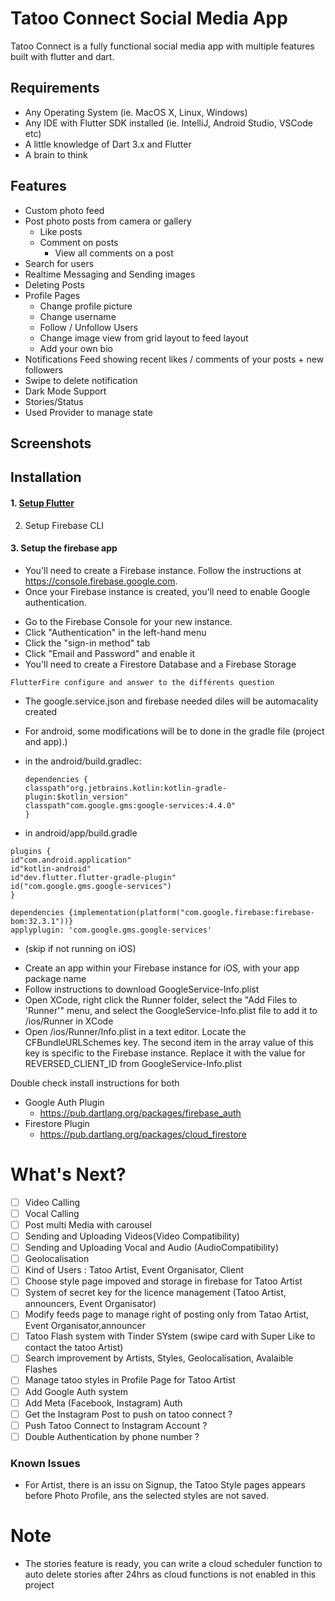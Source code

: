 # Tatoo Connect Social Media App  

Tatoo Connect is a fully functional social media app with multiple features built with flutter and dart.

## Requirements

* Any Operating System (ie. MacOS X, Linux, Windows)
* Any IDE with Flutter SDK installed (ie. IntelliJ, Android Studio, VSCode etc)
* A little knowledge of Dart 3.x and Flutter
* A brain to think

## Features

* Custom photo feed
* Post photo posts from camera or gallery
  * Like posts
  * Comment on posts
    * View all comments on a post
* Search for users
* Realtime Messaging and Sending images
* Deleting Posts
* Profile Pages
  * Change profile picture
  * Change username
  * Follow / Unfollow Users
  * Change image view from grid layout to feed layout
  * Add your own bio
* Notifications Feed showing recent likes / comments of your posts + new followers
* Swipe to delete notification
* Dark Mode Support
* Stories/Status
* Used Provider to manage state

## Screenshots


</p>

## Installation

#### 1. [Setup Flutter](https://flutter.dev/docs/get-started/install)

2. Setup Firebase CLI

#### 3. Setup the firebase app

- You'll need to create a Firebase instance. Follow the instructions
  at https://console.firebase.google.com.
- Once your Firebase instance is created, you'll need to enable Google authentication.

* Go to the Firebase Console for your new instance.
* Click "Authentication" in the left-hand menu
* Click the "sign-in method" tab
* Click "Email and Password" and enable it
* You'll need to create a Firestore Database and a Firebase Storage

```
FlutterFire configure and answer to the différents question
```

* The google.service.json and firebase needed diles will be automacality created
* For android, some modifications will be to done in the gradle file (project and app).)
* in the android/build.gradlec:

  ```
  dependencies {
  classpath"org.jetbrains.kotlin:kotlin-gradle-plugin:$kotlin_version"
  classpath"com.google.gms:google-services:4.4.0"
  }
  ```
* in android/app/build.gradle

```
plugins {  
id"com.android.application"  
id"kotlin-android"  
id"dev.flutter.flutter-gradle-plugin"  
id("com.google.gms.google-services")
}
```



```
dependencies {implementation(platform("com.google.firebase:firebase-bom:32.3.1"))}
applyplugin: 'com.google.gms.google-services'
```



- (skip if not running on iOS)

* Create an app within your Firebase instance for iOS, with your app package name
* Follow instructions to download GoogleService-Info.plist
* Open XCode, right click the Runner folder, select the "Add Files to 'Runner'" menu, and select the
  GoogleService-Info.plist file to add it to /ios/Runner in XCode
* Open /ios/Runner/Info.plist in a text editor. Locate the CFBundleURLSchemes key. The second item
  in the array value of this key is specific to the Firebase instance. Replace it with the value for
  REVERSED_CLIENT_ID from GoogleService-Info.plist

Double check install instructions for both

- Google Auth Plugin
  - https://pub.dartlang.org/packages/firebase_auth
- Firestore Plugin
  - https://pub.dartlang.org/packages/cloud_firestore

# What's Next?

* [ ] Video Calling
* [ ] Vocal Calling
* [ ] Post multi Media with carousel
* [ ] Sending and Uploading Videos(Video Compatibility)
* [ ] Sending and Uploading Vocal and Audio (AudioCompatibility)
* [ ] Geolocalisation
* [ ] Kind of Users : Tatoo Artist, Event Organisator, Client
* [ ] Choose style page impoved and storage in firebase for Tatoo Artist
* [ ] System of secret key for the licence management (Tatoo Artist, announcers, Event Organisator)
* [ ] Modify feeds page to manage right of posting only from Tatao Artist, Event Organisator,announcer
* [ ] Tatoo Flash system with Tinder SYstem (swipe card with Super Like to contact the tatoo Artist)
* [ ] Search improvement by Artists, Styles, Geolocalisation, Avalaible Flashes
* [ ] Manage tatoo styles in Profile Page for Tatoo Artist
* [ ] Add Google Auth system
* [ ] Add Meta (Facebook, Instagram) Auth
* [ ] Get the Instagram Post to push on tatoo connect ?
* [ ] Push Tatoo Connect to Instagram Account ?
* [ ] Double Authentication by phone number ?

### Known Issues

* For Artist, there is an issu on Signup, the Tatoo Style pages appears before Photo Profile, ans the selected styles are not saved.

# Note

- The stories feature is ready, you can write a cloud scheduler function to auto delete stories
  after 24hrs as cloud functions is not enabled in this project
